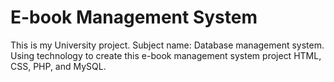 # E-book Management System
This is my University project. Subject name: Database management system. Using technology to create this e-book management system project HTML, CSS, PHP, and MySQL.
